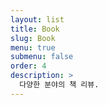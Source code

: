 ```yaml
---
layout: list
title: Book
slug: Book
menu: true
submenu: false
order: 4
description: >
  다양한 분야의 책 리뷰.
---
```

